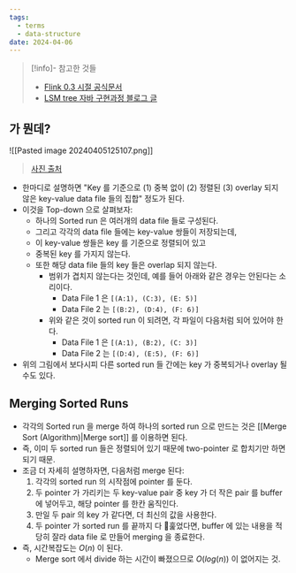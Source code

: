 ```yaml
---
tags:
  - terms
  - data-structure
date: 2024-04-06
---
```

> [!info]- 참고한 것들
> - [Flink 0.3 시절 공식문서](https://nightlies.apache.org/flink/flink-table-store-docs-release-0.3/docs/concepts/lsm-trees/)
> - [LSM tree 자바 구현과정 블로그 글](https://itnext.io/log-structured-merge-tree-a79241c959e3)

## 가 뭔데?

![[Pasted image 20240405125107.png]]
> [사진 출처](https://nightlies.apache.org/flink/flink-table-store-docs-release-0.3/docs/concepts/lsm-trees/)

- 한마디로 설명하면 "Key 를 기준으로 (1) 중복 없이 (2) 정렬된 (3) overlay 되지 않은 key-value data file 들의 집합" 정도가 된다.
- 이것을 Top-down 으로 살펴보자:
	- 하나의 Sorted run 은 여러개의 data file 들로 구성된다.
	- 그리고 각각의 data file 들에는 key-value 쌍들이 저장되는데,
	- 이 key-value 쌍들은 key 를 기준으로 정렬되어 있고
	- 중복된 key 를 가지지 않는다.
	- 또한 해당 data file 들의 key 들은 overlap 되지 않는다.
		- 범위가 겹치지 않는다는 것인데, 예를 들어 아래와 같은 경우는 안된다는 소리이다.
			- Data File 1 은 `[(A:1), (C:3), (E: 5)]`
			- Data File 2 는 `[(B:2), (D:4), (F: 6)]`
		- 위와 같은 것이 sorted run 이 되려면, 각 파일이 다음처럼 되어 있어야 한다.
			- Data File 1 은 `[(A:1), (B:2), (C: 3)]`
			- Data File 2 는 `[(D:4), (E:5), (F: 6)]`
- 위의 그림에서 보다시피 다른 sorted run 들 간에는 key 가 중복되거나 overlay 될 수도 있다.

## Merging Sorted Runs

- 각각의 Sorted run 을 merge 하여 하나의 sorted run 으로 만드는 것은 [[Merge Sort (Algorithm)|Merge sort]] 를 이용하면 된다.
- 즉, 이미 두 sorted run 들은 정렬되어 있기 때문에 two-pointer 로 합치기만 하면 되기 때문.
- 조금 더 자세히 설명하자면, 다음처럼 merge 된다:
	1. 각각의 sorted run 의 시작점에 pointer 를 둔다.
	2. 두 pointer 가 가리키는 두 key-value pair 중 key 가 더 작은 pair 를 buffer 에 넣어두고, 해당 pointer 를 한칸 움직인다.
	3. 만일 두 pair 의 key 가 같다면, 더 최신의 값을 사용한다.
	4. 두 pointer 가 sorted run 를 끝까지 다 훑었다면, buffer 에 있는 내용을 적당히 잘라 data file 로 만들어 merging 을 종료한다.
- 즉, 시간복잡도는 $O(n)$ 이 된다.
	- Merge sort 에서 divide 하는 시간이 빠졌으므로 $O(log(n))$ 이 없어지는 것.
